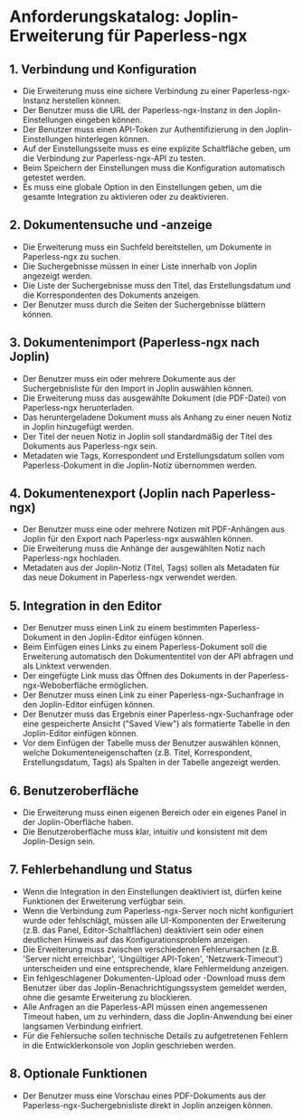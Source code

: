 # **Anforderungskatalog: Joplin-Erweiterung für Paperless-ngx**

## **1\. Verbindung und Konfiguration**

* Die Erweiterung muss eine sichere Verbindung zu einer Paperless-ngx-Instanz herstellen können.  
* Der Benutzer muss die URL der Paperless-ngx-Instanz in den Joplin-Einstellungen eingeben können.  
* Der Benutzer muss einen API-Token zur Authentifizierung in den Joplin-Einstellungen hinterlegen können.  
* Auf der Einstellungsseite muss es eine explizite Schaltfläche geben, um die Verbindung zur Paperless-ngx-API zu testen.  
* Beim Speichern der Einstellungen muss die Konfiguration automatisch getestet werden.  
* Es muss eine globale Option in den Einstellungen geben, um die gesamte Integration zu aktivieren oder zu deaktivieren.

## **2\. Dokumentensuche und \-anzeige**

* Die Erweiterung muss ein Suchfeld bereitstellen, um Dokumente in Paperless-ngx zu suchen.  
* Die Suchergebnisse müssen in einer Liste innerhalb von Joplin angezeigt werden.  
* Die Liste der Suchergebnisse muss den Titel, das Erstellungsdatum und die Korrespondenten des Dokuments anzeigen.  
* Der Benutzer muss durch die Seiten der Suchergebnisse blättern können.

## **3\. Dokumentenimport (Paperless-ngx nach Joplin)**

* Der Benutzer muss ein oder mehrere Dokumente aus der Suchergebnisliste für den Import in Joplin auswählen können.  
* Die Erweiterung muss das ausgewählte Dokument (die PDF-Datei) von Paperless-ngx herunterladen.  
* Das heruntergeladene Dokument muss als Anhang zu einer neuen Notiz in Joplin hinzugefügt werden.  
* Der Titel der neuen Notiz in Joplin soll standardmäßig der Titel des Dokuments aus Paperless-ngx sein.  
* Metadaten wie Tags, Korrespondent und Erstellungsdatum sollen vom Paperless-Dokument in die Joplin-Notiz übernommen werden.

## **4\. Dokumentenexport (Joplin nach Paperless-ngx)**

* Der Benutzer muss eine oder mehrere Notizen mit PDF-Anhängen aus Joplin für den Export nach Paperless-ngx auswählen können.  
* Die Erweiterung muss die Anhänge der ausgewählten Notiz nach Paperless-ngx hochladen.  
* Metadaten aus der Joplin-Notiz (Titel, Tags) sollen als Metadaten für das neue Dokument in Paperless-ngx verwendet werden.

## **5\. Integration in den Editor**

* Der Benutzer muss einen Link zu einem bestimmten Paperless-Dokument in den Joplin-Editor einfügen können.  
* Beim Einfügen eines Links zu einem Paperless-Dokument soll die Erweiterung automatisch den Dokumententitel von der API abfragen und als Linktext verwenden.  
* Der eingefügte Link muss das Öffnen des Dokuments in der Paperless-ngx-Weboberfläche ermöglichen.  
* Der Benutzer muss einen Link zu einer Paperless-ngx-Suchanfrage in den Joplin-Editor einfügen können.  
* Der Benutzer muss das Ergebnis einer Paperless-ngx-Suchanfrage oder eine gespeicherte Ansicht ("Saved View") als formatierte Tabelle in den Joplin-Editor einfügen können.  
* Vor dem Einfügen der Tabelle muss der Benutzer auswählen können, welche Dokumenteneigenschaften (z.B. Titel, Korrespondent, Erstellungsdatum, Tags) als Spalten in der Tabelle angezeigt werden.

## **6\. Benutzeroberfläche**

* Die Erweiterung muss einen eigenen Bereich oder ein eigenes Panel in der Joplin-Oberfläche haben.  
* Die Benutzeroberfläche muss klar, intuitiv und konsistent mit dem Joplin-Design sein.

## **7\. Fehlerbehandlung und Status**

* Wenn die Integration in den Einstellungen deaktiviert ist, dürfen keine Funktionen der Erweiterung verfügbar sein.  
* Wenn die Verbindung zum Paperless-ngx-Server noch nicht konfiguriert wurde oder fehlschlägt, müssen alle UI-Komponenten der Erweiterung (z.B. das Panel, Editor-Schaltflächen) deaktiviert sein oder einen deutlichen Hinweis auf das Konfigurationsproblem anzeigen.  
* Die Erweiterung muss zwischen verschiedenen Fehlerursachen (z.B. 'Server nicht erreichbar', 'Ungültiger API-Token', 'Netzwerk-Timeout') unterscheiden und eine entsprechende, klare Fehlermeldung anzeigen.  
* Ein fehlgeschlagener Dokumenten-Upload oder \-Download muss dem Benutzer über das Joplin-Benachrichtigungssystem gemeldet werden, ohne die gesamte Erweiterung zu blockieren.  
* Alle Anfragen an die Paperless-API müssen einen angemessenen Timeout haben, um zu verhindern, dass die Joplin-Anwendung bei einer langsamen Verbindung einfriert.  
* Für die Fehlersuche sollen technische Details zu aufgetretenen Fehlern in die Entwicklerkonsole von Joplin geschrieben werden.

## **8\. Optionale Funktionen**

* Der Benutzer muss eine Vorschau eines PDF-Dokuments aus der Paperless-ngx-Suchergebnisliste direkt in Joplin anzeigen können.